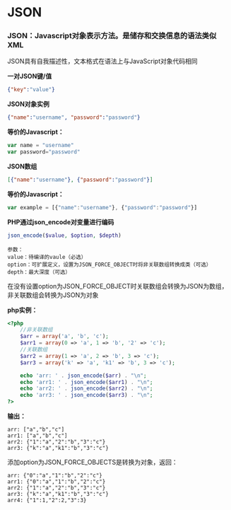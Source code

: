 # JSON

### JSON：Javascript对象表示方法。是储存和交换信息的语法类似XML

JSON具有自我描述性，文本格式在语法上与JavaScript对象代码相同

**一对JSON键/值**
```json
{"key":"value"}
```

**JSON对象实例**

```json
{"name":"username", "password":"password"}
```

**等价的Javascript：**

```js
var name = "username"
var password="password"
```

**JSON数组**

```json
[{"name":"username"}, {"password":"password"}]
```

**等价的Javascript：**

```js
var example = [{"name":"username"}, {"password":"password"}]
```

**PHP通过json_encode对变量进行编码**

```php
json_encode($value, $option, $depth)
```

```
参数：
value：待编译的vaule（必选）
option：可扩展定义，设置为JSON_FORCE_OBJECT时将非关联数组转换成类（可选）
depth：最大深度（可选）
```

在没有设置option为JSON_FORCE_OBJECT时关联数组会转换为JSON为数组，非关联数组会转换为JSON为对象

**php实例：**

```php
<?php
    //非关联数组
    $arr = array('a', 'b', 'c');
    $arr1 = array(0 => 'a', 1 => 'b', '2' => 'c');
    //关联数组
    $arr2 = array(1 => 'a', 2 => 'b', 3 => 'c');
    $arr3 = array('k' => 'a', 'k1' => 'b', 3 => 'c');

    echo 'arr: ' . json_encode($arr) . "\n";
    echo 'arr1: ' . json_encode($arr1) . "\n";
    echo 'arr2: ' . json_encode($arr2) . "\n";
    echo 'arr3: ' . json_encode($arr3) . "\n";
?>
```

**输出：**

```
arr: ["a","b","c"]
arr1: ["a","b","c"]
arr2: {"1":"a","2":"b","3":"c"}
arr3: {"k":"a","k1":"b","3":"c"}
```

添加option为JSON_FORCE_OBJECTS是转换为对象，返回：

```
arr: {"0":"a","1":"b","2":"c"}
arr1: {"0":"a","1":"b","2":"c"}
arr2: {"1":"a","2":"b","3":"c"}
arr3: {"k":"a","k1":"b","3":"c"}
arr4: {"1":1,"2":2,"3":3}
```